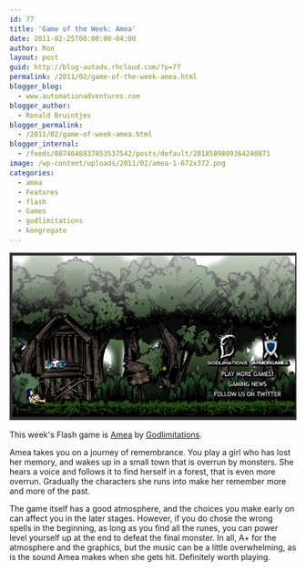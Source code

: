```yaml
---
id: 77
title: 'Game of the Week: Amea'
date: 2011-02-25T08:00:00-04:00
author: Ron
layout: post
guid: http://blog-autadv.rhcloud.com/?p=77
permalink: /2011/02/game-of-the-week-amea.html
blogger_blog:
  - www.automationadventures.com
blogger_author:
  - Ronald Bruintjes
blogger_permalink:
  - /2011/02/game-of-week-amea.html
blogger_internal:
  - /feeds/8074648837853537542/posts/default/2018589809364240871
image: /wp-content/uploads/2011/02/amea-1-672x372.png
categories:
  - amea
  - Features
  - flash
  - Games
  - godlimitations
  - kongregate
---
```

![](/wp-content/uploads/2011/02/amea-1.png)

This week's Flash game is [Amea](http://www.kongregate.com/games/godlimations/amea) by [Godlimitations](http://www.godlimations.com/).

Amea takes you on a journey of remembrance. You play a girl who has lost her memory, and wakes up in a small town that is overrun by monsters. She hears a voice and follows it to find herself in a forest, that is even more overrun. Gradually the characters she runs into make her remember more and more of the past.

The game itself has a good atmosphere, and the choices you make early on can affect you in the later stages. However, if you do chose the wrong spells in the beginning, as long as you find all the runes, you can power level yourself up at the end to defeat the final monster. In all, A+ for the atmosphere and the graphics, but the music can be a little overwhelming, as is the sound Amea makes when she gets hit. Definitely worth playing.